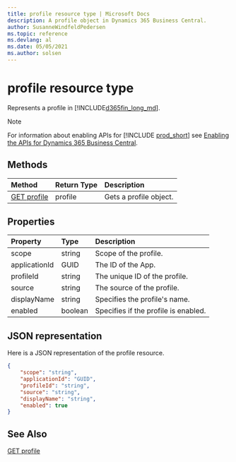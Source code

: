 ```yaml
---
title: profile resource type | Microsoft Docs
description: A profile object in Dynamics 365 Business Central.
author: SusanneWindfeldPedersen
ms.topic: reference
ms.devlang: al
ms.date: 05/05/2021
ms.author: solsen
---
```


# profile resource type

<!-- START>DO_NOT_EDIT -->
<!-- IMPORTANT:Do not edit any of the content between here and the END>DO_NOT_EDIT. -->
Represents a profile in [!INCLUDE[d365fin_long_md](../../includes/d365fin_long_md.md)].

> [!NOTE]
> For information about enabling APIs for [!INCLUDE [prod_short](../../includes/prod_short.md)] see [Enabling the APIs for Dynamics 365 Business Central](../../api-reference/v2.0/enabling-apis-for-dynamics-nav.md).


## Methods

| Method | Return Type|Description |
|:--------------------|:-----------|:-------------------------|
|[GET profile](../api/dynamics_profile_get.md)|profile|Gets a profile object.|


## Properties

| Property           | Type   |Description     |
|:-------------------|:-------|:---------------|
|scope|string|Scope of the profile.|
|applicationId|GUID|The ID of the App.|
|profileId|string|The unique ID of the profile.|
|source|string|The source of the profile.|
|displayName|string|Specifies the profile's name.|
|enabled|boolean|Specifies if the profile is enabled.|

## JSON representation

Here is a JSON representation of the profile resource.


```json
{
    "scope": "string",
    "applicationId": "GUID",
    "profileId": "string",
    "source": "string",
    "displayName": "string",
    "enabled": true
}
```

<!-- IMPORTANT: END>DO_NOT_EDIT -->

## See Also
[GET profile](../api/dynamics_profile_get.md)  